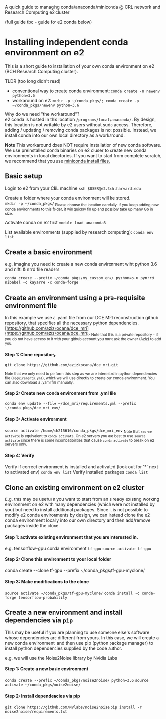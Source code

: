 A quick guide to managing conda/anaconda/miniconda @ CRL network and Research Computing e2 cluster

(full guide tbc - guide for e2 conda below)

# Installing independent conda environment on e2

This is a short guide to installation of your own conda environment on e2 (BCH Research Computing cluster). 

TLDR (too long didn't read)
- conventional way to create conda environment: `conda create -n newenv python=3.6`
- workaround on e2: `mkdir -p ~/conda_pkgs/; conda create -p ~/conda_pkgs/newenv python=3.6`

Why do we need "the workaround"?  
e2 conda is hosted in this location `/programs/local/anaconda/`. By design, this location is not writable by e2 users without sudo access. Therefore, adding / updating / removing conda packages is not possible. Instead, we install conda into our own local directory as a workaround. 

**Note**
This workaround does NOT require installation of new conda software. We use preinstalled conda binaries on e2 cluser to create new conda environments in local directories. If you want to start from complete scratch, we recommend that you use [miniconda install files.](https://docs.conda.io/en/latest/miniconda.html) 

## Basic setup 
Login to e2 from your CRL machine
`ssh $USER@e2.tch.harvard.edu`

Create a folder where your conda environment will be stored.  
`mkdir -p ~/conda_pkgs/`
<sub>Please choose the location carefully. If you keep adding new conda environments to this folder, it will quickly fill up and possibly take up many Gb in size.</sub>

Activate conda on e2 first
`module load anaconda3` 

List available environments (supplied by research computing): 
`conda env list` 

## Create a basic environment 
e.g. imagine you need to create a new conda environment wiht python 3.6 and nifti & nrrd file readers 

`conda create --prefix ~/conda_pkgs/my_custom_env/ python=3.6 pynrrd nibabel -c kayarre -c conda-forge`

## Create an environment using a pre-requisite environment file 
In this example we use a .yaml file from our DCE MRI reconstruction github repository, that specifies all the necessary python dependencies. [https://github.com/azizkocana/dce_mri](https://github.com/azizkocana/dce_mri). 
<sub>Note that this is a private repository - if you do not have access to it with your github account you must ask the owner (Aziz) to add you. </sub> 

#### Step 1: Clone repository.  

`git clone https://github.com/azizkocana/dce_mri.git`

<sub> Note that we only need to perform this step as we are interested in python dependencies file (`requirements.yml`), which we will use directly to create our conda environment. You can also download a .yaml file manually. </sub>

#### Step 2: Create new conda environment from .yml file 
`conda env update --file ~/dce_mri/requirements.yml --prefix ~/conda_pkgs/dce_mri_env/`

#### Step 3: Activate environment 
`source activate /home/ch215616/conda_pkgs/dce_mri_env`
<sub> Note that `source activate` is equivalent to `conda activate`. On e2 servers you are best to use `source activate` since there is some incompatibilities that cause `conda activate` to break on e2 servers only. </sub>

#### Step 4: Verify 
Verify if correct environment is installed and activated (look out for '*' next to activated env)
`conda env list`
Verify installed packages
`conda list`

## Clone an existing environment on e2 cluster 
E.g. this may be useful if you want to start from an already existing working environment on e2 with many dependencies (which were not installed by you) but need to install additional packages. Since it is not possible to modify e2 conda environments by design, we can instead clone the e2 conda environment locally into our own directory and then add/remove packages inside the clone. 

#### Step 1: activate existing environment that you are interested in. 
e.g. tensorflow-gpu conda environment `tf-gpu` 
`source activate tf-gpu `

#### Step 2: Clone this environment to your local folder 
conda create --clone tf-gpu --prefix ~/conda_pkgs/tf-gpu-myclone/

####  Step 3: Make modifications to the clone 
`source activate ~/conda_pkgs/tf-gpu-myclone/` 
`conda install -c conda-forge tensorflow-probability`

## Create a new environment and install dependencies via `pip`
This may be useful if you are planning to use someone else's software whose dependencies are different from yours. In this case, we will create a new conda environment, and then use pip (python package manager) to install python dependencies supplied by the code author. 

e.g. we will use the Noise2Noise library by Nvidia Labs 

#### Step 1: Create a new basic environment 
`conda create --prefix ~/conda_pkgs/noise2noise/ python=3.6`
`source activate ~/conda_pkgs/noise2noise/`

#### Step 2: Install dependencies via pip 
`git clone https://github.com/NVlabs/noise2noise` 
`pip install -r noise2noise/requirements.txt`





